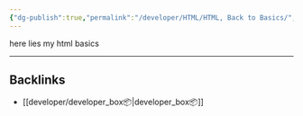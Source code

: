 ```yaml
---
{"dg-publish":true,"permalink":"/developer/HTML/HTML, Back to Basics/","created":"2024-02-29T22:19:55.987-06:00","updated":"2024-03-01T00:20:33.000-06:00"}
---
```


here lies my html basics

---
## Backlinks
- [[developer/developer_box📦\|developer_box📦]]